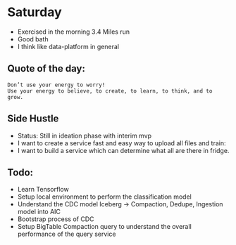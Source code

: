 # Saturday 
- Exercised in the morning 3.4 Miles run 
- Good bath
- I think like data-platform in general

## Quote of the day:
```
Don’t use your energy to worry!
Use your energy to believe, to create, to learn, to think, and to grow. 
```



## Side Hustle
- Status: Still in ideation phase with interim mvp 
- I want to create a service fast and easy way to upload all files and train:
- I want to build a service which can determine what all are there in fridge.


Todo:
----
- Learn Tensorflow
- Setup local environment to perform the classification model
- Understand the CDC model Iceberg -> Compaction, Dedupe, Ingestion model into AIC
- Bootstrap process of CDC
- Setup BigTable Compaction query to understand the overall performance of the query service
